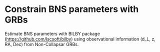 # Constrain BNS parameters with GRBs

Estimate BNS parameters with BILBY package (https://github.com/lscsoft/bilby) using observational information (d_L, z, RA, Dec) from Non-Collapsar GRBs.
